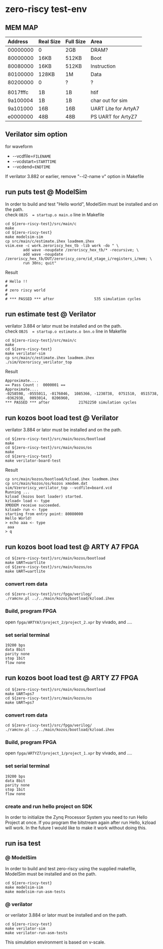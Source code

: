 # zero-riscy test-env

## MEM MAP
| Address  | Real Size | Full Size | Area                 |
| :-       | :-        | :-        | :-                   |
| 00000000 | 0         | 2GB       | DRAM?                |
| 80000000 | 16KB      | 512KB     | Boot                 |
| 80080000 | 16KB      | 512KB     | Instruction          |
| 80100000 | 128KB     | 1M        | Data                 |
| 80200000 | 0         | ?         | ?                    |
|          |           |           |                      |
| 8017fffc | 1B        | 1B        | htif                 |
| 9a100004 | 1B        | 1B        | char out for sim     |
| 9a101000 | 16B       | 16B       | UART Lite for ArtyA7 |
| e0000000 | 48B       | 48B       | PS UART for ArtyZ7   |

## Verilator sim option
for waveform
- --vcdfile=```FILENAME```
- --vcdstart=```STARTTIME```
- --vcdend=```ENDTIME```

If verilator 3.882 or earlier, remove "--l2-name v" option in Makefile

## run puts test @ ModelSim

In order to build and test "Hello world",
ModelSim must be installed and on the path.  
check ```OBJS  = startup.o main.o``` line in Makefile

```
cd ${zero-riscy-test}/src/main/c
make
cd ${zero-riscy-test}
make modelsim-sim
cp src/main/c/estimate.ihex loadmem.ihex
vsim.exe -c work.zeroriscy_hex_tb -lib work -do " \
        add wave -noupdate /zeroriscy_hex_tb/* -recursive; \
        add wave -noupdate /zeroriscy_hex_tb/DUT/zeroriscy_core/id_stage_i/registers_i/mem; \
        run 30ns; quit"
```
Result
```
# Hello !!
#
# zero riscy world
#
# *** PASSED *** after                  535 simulation cycles
```

## run estimate test @ Verilator

verilator 3.884 or lator must be installed and on the path.  
check ```OBJS  = startup.o estimate.o bnn.o``` line in Makefile

```
cd ${zero-riscy-test}/src/main/c
make
cd ${zero-riscy-test}
make verilator-sim
cp src/main/c/estimate.ihex loadmem.ihex
./sim/Vzeroriscy_verilator_top
```

Result

```
Approximate....
== Pass Count :  0000001 ==
Approximate....
-0258598, -0555011, -0176046,  1085366, -1230738,  0751510,  0515738, -0362938,  0093014,  0206960,
*** PASSED *** after             21762250 simulation cycles
```

## run kozos boot load test @ Verilator

verilator 3.884 or lator must be installed and on the path.  

```
cd ${zero-riscy-test}/src/main/kozos/bootload
make
cd ${zero-riscy-test}/src/main/kozos/os
make
cd ${zero-riscy-test}
make verilator-board-test
```

Result

```
cp src/main/kozos/bootload/kzload.ihex loadmem.ihex
cp src/main/kozos/os/kozos xmodem.dat
sim/Vzeroriscy_verilator_top --vcdfile=board.vcd
Running ...
kzload (kozos boot loader) started.
kzload> load <- type
XMODEM receive succeeded.
kzload> run <- type
starting from entry point: 80080000
Hello World!
> echo aaa <- type
 aaa
> q
```

## run kozos boot load test @ ARTY A7 FPGA

```
cd ${zero-riscy-test}/src/main/kozos/bootload
make UART=uartlite
cd ${zero-riscy-test}/src/main/kozos/os
make UART=uartlite
```

### convert rom data

```
cd ${zero-riscy-test}/src/fpga/verilog/
./ramcnv.pl ../../main/kozos/bootload/kzload.ihex
```

### Build, program FPGA

open ```fpga/ARTYA7/project_2/project_2.xpr``` by vivado, and ....

### set serial terminal

```
19200 bps
data 8bit
parity none
stop 1bit
flow none
```

## run kozos boot load test @ ARTY Z7 FPGA

```
cd ${zero-riscy-test}/src/main/kozos/bootload
make UART=ps7
cd ${zero-riscy-test}/src/main/kozos/os
make UART=ps7
```

### convert rom data

```
cd ${zero-riscy-test}/src/fpga/verilog/
./ramcnv.pl ../../main/kozos/bootload/kzload.ihex
```

### Build, program FPGA

open ```fpga/ARTYZ7/project_1/project_1.xpr``` by vivado, and ....

### set serial terminal

```
19200 bps
data 8bit
parity none
stop 1bit
flow none
```

### create and run hello project on SDK
In order to initialize the Zynq Processor System you need to run Hello Project at once.
If you program the bitstream again after run Hello, kzload will work.
In the future I would like to make it work without doing this.

## run isa test
### @ ModelSim
In order to build and test zero-riscy using the supplied makefile,  
ModelSim must be installed and on the path.
```
cd ${zero-riscy-test}
make modelsim-sim
make modelsim-run-asm-tests
```

### @ verilator
or verilator 3.884 or lator must be installed and on the path.
```
cd ${zero-riscy-test}
make verilator-sim
make verilator-run-asm-tests
```

This simulation environment is based on v-scale.
